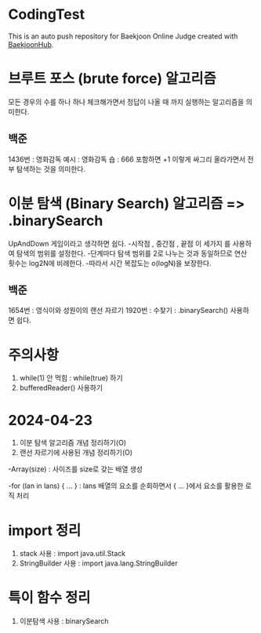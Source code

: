 # CodingTest
This is an auto push repository for Baekjoon Online Judge created with [BaekjoonHub](https://github.com/BaekjoonHub/BaekjoonHub).

# 브루트 포스 (brute force) 알고리즘
모든 경우의 수를 하나 하나 체크해가면서 정답이 나올 때 까지 실행하는 알고리즘을 의미한다.

## 백준
1436번 : 영화감독 
예시 : 영화감독 숍 : 666 포함하면 +1 이렇게 싸그리 올라가면서 전부 탐색하는 것을 의미한다.

# 이분 탐색 (Binary Search) 알고리즘 => .binarySearch
UpAndDown 게임이라고 생각하면 쉽다.
-시작점 , 중간점 , 끝점 이 세가지 를 사용하여 탐색의 범위를 설정한다.
-단계마다 탐색 범위를 2로 나누는 것과 동일하므로 연산 횟수는 log2N에 비례한다.
-따라서 시간 복잡도는 o(logN)을 보장한다.

## 백준
1654번 : 영식이와 성원이의 랜선 자르기
1920번 : 수찾기 : .binarySearch() 사용하면 쉽다. 

# 주의사항
1. while(1) 안 먹힘 : while(true) 하기
2. bufferedReader() 사용하기

# 2024-04-23 
1. 이분 탐색 알고리즘 개념 정리하기(O)
2. 랜선 자르기에 사용된 개념 정리하기(O)

-Array(size) : 사이즈를 size로 갖는 배열 생성

-for (lan in lans) { ... } : lans 배열의 요소를 순회하면서 { ... }에서 요소를 활용한 로직 처리

# import 정리
1. stack 사용 : import java.util.Stack
2. StringBuilder 사용 : import java.lang.StringBuilder

# 특이 함수 정리
1. 이분탐색 사용 : binarySearch
